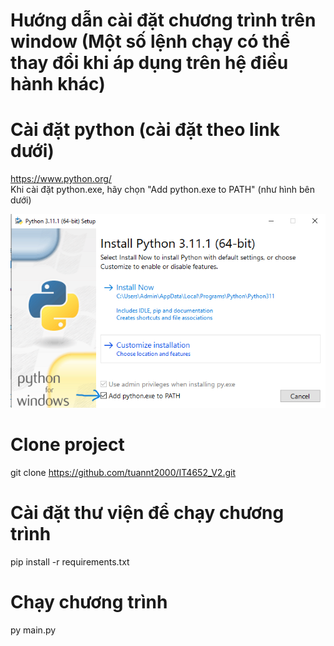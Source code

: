 # Hướng dẫn cài đặt chương trình trên window (Một số lệnh chạy có thể thay đổi khi áp dụng trên hệ điều hành khác)
# Cài đặt python (cài đặt theo link dưới)
https://www.python.org/ 
<br/>
Khi cài đặt python.exe, hãy chọn "Add python.exe to PATH" (như hình bên dưới)

![alt text](./screenshots/setting.png)

# Clone project
git clone https://github.com/tuannt2000/IT4652_V2.git

# Cài đặt thư viện để chạy chương trình
pip install -r requirements.txt

# Chạy chương trình
py main.py
